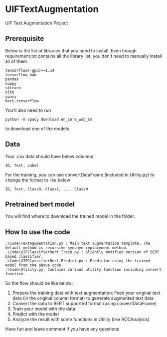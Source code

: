 # UIFTextAugmentation
UIF Text Augmentation Project

## Prerequisite

Below is the list of libraries that you need to install. Even though requirement.txt contains all the library list, you don't need to manually install all of them. 
  ```
  tensorflow(-gpu)==1.14
  tensorflow_hub
  pandas
  numpy
  sklearn
  nltk
  spacy
  bert-tensorflow
  ```
  You'll also need to run
  ```
  python -m spacy download en_core_web_sm
  ```
  to download one of the models
## Data
  
  Your .csv data should have below columns
  ```
  ID, Text, Label
  ```
  
  For the training, you can use convertDataFrame (included in Utility.py) to change the format to like below
  ```
  ID, Text, Class0, Class1, ..., ClassN
  ```

## Pretrained bert model
  
  You will find where to download the trained model in the folder. 

## How to use the code
  ```
  .\Code\TextAgumentation.py : Main text augmentation template. The default method is recursive synonym replacement method. 
  .\Code\UIFClassifierBert_Train.py : Slightly modified version of BERT based classifier. 
  .\Code\UIFClassifierBert_Predict.py : Predictor using the trained model from the above code.  
  .\Code\Utility.py: Contains various utility function including convert function.  
  ```
  So the flow should be like below:
  1. Prepare the training data with text augmentation: Feed your original text data (in the original column format) to generate augmented text data
  2. Convert the data to BERT supported format (using convertDataFrame)
  3. Train your model with the data
  4. Predict with the model
  5. Analyze the result with some functions in Utility (like ROCAnalysis)
  
  Have fun and leave comment if you have any questions

